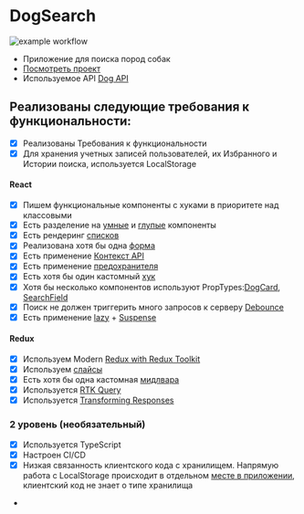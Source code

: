 # DogSearch

![example workflow](https://github.com/Kate-Raevskaya/aston-react/actions/workflows/workflow.yml/badge.svg)

- Приложение для поиска пород собак
- [Посмотреть проект](https://aston-react-rosy.vercel.app/)
- Используемое API [Dog API](https://thedogapi.com/?utm_source=thecatapi&utm_medium=website&utm_campaign=x-pollination)

## Реализованы следующие требования к функциональности:

- [x] Реализованы Требования к функциональности
- [x] Для хранения учетных записей пользователей, их Избранного и Истории поиска, используется LocalStorage

#### React

- [x] Пишем функциональные компоненты с хуками в приоритете над классовыми
- [x] Есть разделение на [умные](https://github.com/Kate-Raevskaya/aston-react/blob/main/src/components/SearchField/SearchField.tsx) и [глупые](https://github.com/Kate-Raevskaya/aston-react/blob/main/src/components/Footer/Footer.tsx) компоненты
- [x] Есть рендеринг [списков](https://github.com/Kate-Raevskaya/aston-react/blob/main/src/components/BreedsContainer/BreedsContainer.tsx)
- [x] Реализована хотя бы одна [форма](https://github.com/Kate-Raevskaya/aston-react/blob/main/src/components/AuthForm/AuthForm.tsx)
- [x] Есть применение [Контекст API](https://github.com/Kate-Raevskaya/aston-react/blob/main/src/context/ThemeContext.tsx)
- [x] Есть применение [предохранителя](https://github.com/Kate-Raevskaya/aston-react/blob/main/src/App.tsx)
- [x] Есть хотя бы один кастомный [хук](https://github.com/Kate-Raevskaya/aston-react/tree/main/src/hooks)
- [x] Хотя бы несколько компонентов используют PropTypes:[DogCard](https://github.com/Kate-Raevskaya/aston-react/blob/main/src/components/DogCard/DogCard.tsx), [SearchField](https://github.com/Kate-Raevskaya/aston-react/blob/main/src/components/SearchField/SearchField.tsx)
- [x] Поиск не должен триггерить много запросов к серверу [Debounce](https://github.com/Kate-Raevskaya/aston-react/blob/main/src/hooks/useDebounce.ts)
- [x] Есть применение [lazy](https://github.com/Kate-Raevskaya/aston-react/blob/main/src/router/router.tsx) + [Suspense](https://github.com/Kate-Raevskaya/aston-react/blob/main/src/App.tsx)

#### Redux

- [x] Используем Modern [Redux with Redux Toolkit](https://github.com/Kate-Raevskaya/aston-react/blob/main/src/store/store.ts)
- [x] Используем [слайсы](https://github.com/Kate-Raevskaya/aston-react/blob/main/src/store/store.ts)
- [x] Есть хотя бы одна кастомная [мидлвара](https://github.com/Kate-Raevskaya/aston-react/blob/main/src/store/middlewares.ts)
- [x] Используется [RTK Query](https://github.com/Kate-Raevskaya/aston-react/blob/main/src/store/apiSlice.ts)
- [x] Используется [Transforming Responses](https://github.com/Kate-Raevskaya/aston-react/blob/main/src/store/apiSlice.ts)

### 2 уровень (необязательный)

- [x] Используeтся TypeScript
- [x] Настроен CI/CD
- [x] Низкая связанность клиентского кода с хранилищем. Напрямую работа с LocalStorage происходит в отдельном [месте в приложении](https://github.com/Kate-Raevskaya/aston-react/blob/main/src/api/user-api.ts), клиентский код не знает о типе хранилища
- 